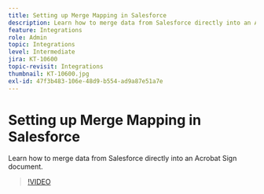 ```yaml
---
title: Setting up Merge Mapping in Salesforce
description: Learn how to merge data from Salesforce directly into an Acrobat Sign document
feature: Integrations
role: Admin
topic: Integrations
level: Intermediate
jira: KT-10600
topic-revisit: Integrations
thumbnail: KT-10600.jpg
exl-id: 47f3b483-106e-48d9-b554-ad9a87e51a7e
---
```

# Setting up Merge Mapping in Salesforce

Learn how to merge data from Salesforce directly into an Acrobat Sign document.

>[!VIDEO](https://video.tv.adobe.com/v/3409412?quality=12&learn=on&hidetitle=true)
